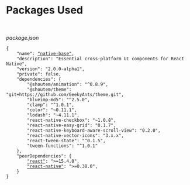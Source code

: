 # Packages Used
<br />

*package.json*

<pre class="line-numbers"><code class="language-json">{
    "name": <a href="https://github.com/GeekyAnts/NativeBase">"native-base"</a>,
    "description": "Essential cross-platform UI components for React Native",
    "version": "2.0.0-alpha1",
    "private": false,
    "dependencies": {
        "@shoutem/animation": "^0.8.9",
        "@shoutem/theme": "git+https://github.com/GeekyAnts/theme.git",
        "blueimp-md5": "^2.5.0",
        "clamp": "^1.0.1",
        "color": "~0.11.1",
        "lodash": "~4.11.1",
        "react-native-checkbox": "~1.0.8",
        "react-native-easy-grid": "0.1.7",
        "react-native-keyboard-aware-scroll-view": "0.2.0",
        "react-native-vector-icons": "3.x.x",
        "react-tween-state": "^0.1.5",
        "tween-functions": "^1.0.1"
    },
    "peerDependencies": {
        <a href="https://facebook.github.io/react/">"react"</a>: ">=15.4.0",
        <a href="https://facebook.github.io/react-native/">"react-native"</a>: ">=0.38.0",
    }
}</code></pre>

